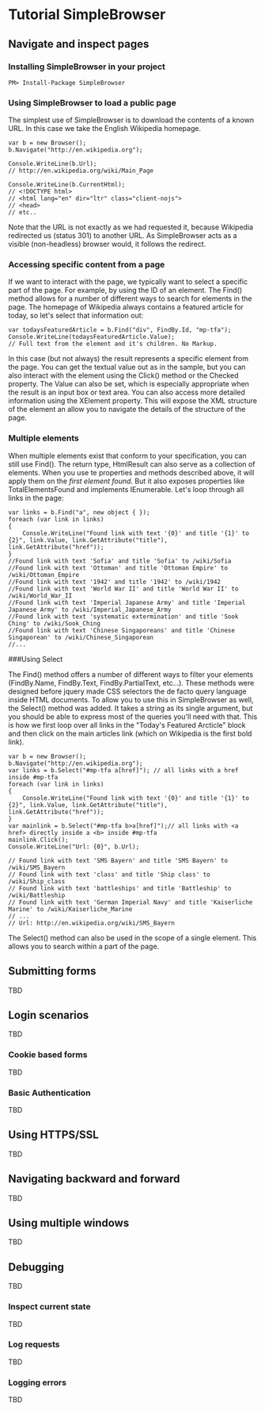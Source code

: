 # Tutorial SimpleBrowser

## Navigate and inspect pages

### Installing SimpleBrowser in your project

    PM> Install-Package SimpleBrowser

### Using SimpleBrowser to load a public page
The simplest use of SimpleBrowser is to download the contents of a known URL. In this case we take the English Wikipedia homepage. 

    var b = new Browser();
    b.Navigate("http://en.wikipedia.org");

    Console.WriteLine(b.Url);
    // http://en.wikipedia.org/wiki/Main_Page

    Console.WriteLine(b.CurrentHtml);
    // <!DOCTYPE html>
    // <html lang="en" dir="ltr" class="client-nojs">
    // <head>
    // etc..

Note that the URL is not exactly as we had requested it, because Wikipedia redirected us (status 301) to another URL. As SimpleBrowser acts as a visible (non-headless) browser would, it follows the redirect.

### Accessing specific content from a page

If we want to interact with the page, we typically want to select a specific part of the page. For example, by using the ID of an element. The Find() method allows for a number of different ways to search for elements in the page. The homepage of Wikipedia always contains a featured article for today, so let's select that information out:

    var todaysFeaturedArticle = b.Find("div", FindBy.Id, "mp-tfa");
    Console.WriteLine(todaysFeaturedArticle.Value);
    // Full text from the element and it's children. No Markup.

In this case (but not always) the result represents a specific element from the page. You can get the textual value out as in the sample, but you can also interact with the element using the Click() method or the Checked property. The Value can also be set, which is especially appropriate when the result is an input box or text area. You can also access more detailed information using the XElement property. This will expose the XML structure of the element an allow you to navigate the details of the structure of the page.

### Multiple elements
When multiple elements exist that conform to your specification, you can still use Find(). The return type, HtmlResult can also serve as a collection of elements. When you use te properties and methods described above, it will apply them on the *first element found*. But it also exposes properties like TotalElementsFound and implements IEnumerable<HtmlResult>. Let's loop through all links in the page:

    var links = b.Find("a", new object { });
    foreach (var link in links)
    {
        Console.WriteLine("Found link with text '{0}' and title '{1}' to {2}", link.Value, link.GetAttribute("title"), link.GetAttribute("href"));
    }
    //Found link with text 'Sofia' and title 'Sofia' to /wiki/Sofia
    //Found link with text 'Ottoman' and title 'Ottoman Empire' to /wiki/Ottoman_Empire
    //Found link with text '1942' and title '1942' to /wiki/1942
    //Found link with text 'World War II' and title 'World War II' to /wiki/World_War_II
    //Found link with text 'Imperial Japanese Army' and title 'Imperial Japanese Army' to /wiki/Imperial_Japanese_Army
    //Found link with text 'systematic extermination' and title 'Sook Ching' to /wiki/Sook_Ching
    //Found link with text 'Chinese Singaporeans' and title 'Chinese Singaporean' to /wiki/Chinese_Singaporean
    //...

###Using Select

The Find() method offers a number of different ways to filter your elements (FindBy.Name, FindBy.Text, FindBy.PartialText, etc...). These methods were designed before jquery made CSS selectors the de facto query language inside HTML documents. To allow you to use this in SimpleBrowser as well, the Select() method was added. It takes a string as its single argument, but you should be able to express most of the queries you'll need with that. This is how we first loop over all links in the "Today's Featured Arcticle" block and then click on the main articles link (which on Wikipedia is the first bold link). 


    var b = new Browser();
    b.Navigate("http://en.wikipedia.org");
    var links = b.Select("#mp-tfa a[href]"); // all links with a href inside #mp-tfa
    foreach (var link in links)
    {
        Console.WriteLine("Found link with text '{0}' and title '{1}' to {2}", link.Value, link.GetAttribute("title"), link.GetAttribute("href"));
    }
    var mainlink = b.Select("#mp-tfa b>a[href]");// all links with <a href> directly inside a <b> inside #mp-tfa
    mainlink.Click();
    Console.WriteLine("Url: {0}", b.Url);

    // Found link with text 'SMS Bayern' and title 'SMS Bayern' to /wiki/SMS_Bayern
    // Found link with text 'class' and title 'Ship class' to /wiki/Ship_class
    // Found link with text 'battleships' and title 'Battleship' to /wiki/Battleship
    // Found link with text 'German Imperial Navy' and title 'Kaiserliche Marine' to /wiki/Kaiserliche_Marine
    // ...
    // Url: http://en.wikipedia.org/wiki/SMS_Bayern

The Select() method can also be used in the scope of a single element. This allows you to search within a part of the page.

## Submitting forms
TBD

## Login scenarios
TBD
### Cookie based forms
TBD

### Basic Authentication
TBD

## Using HTTPS/SSL
TBD

## Navigating backward and forward
TBD

## Using multiple windows
TBD

## Debugging
TBD

### Inspect current state
TBD
### Log requests
TBD
### Logging errors
TBD

